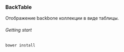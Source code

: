 ### BackTable
Отображение backbone коллекции в виде таблицы.

###### Getting start
```
bower install
```